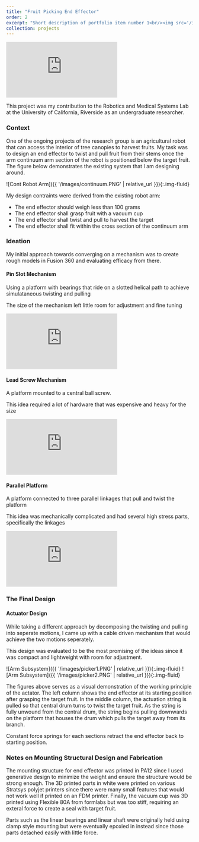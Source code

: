 ```yaml
---
title: "Fruit Picking End Effector"
order: 2
excerpt: "Short description of portfolio item number 1<br/><img src='/images/500x300.png'>"
collection: projects
---
```


<div class="video-container">
  <iframe
    src="https://www.youtube-nocookie.com/embed/auz7zTZCZwE?rel=0&mute=1&autoplay=0&modestbranding=1&playsinline=1"
    title="End effector demo!"
    loading="lazy"
    frameborder="0"
    allow="accelerometer; clipboard-write; encrypted-media; gyroscope; picture-in-picture; web-share"
    allowfullscreen>
  </iframe>
</div>

This project was my contribution to the Robotics and Medical Systems Lab at the University of California, Riverside as an undergraduate researcher. 

### Context

One of the ongoing projects of the research group is an agricultural robot that can access the interior of tree canopies to harvest fruits. My task was to design an end effector to twist and pull fruit from their stems once the arm continuum arm section of the robot is positioned below the target fruit. The figure below demonstrates the existing system that I am designing around. 

![Cont Robot Arm]({{ '/images/continuum.PNG' | relative_url }}){:.img-fluid}

My design contraints were derived from the existing robot arm:
- The end effector should weigh less than 100 grams
- The end effector shall grasp fruit with a vacuum cup
- The end effector shall twist and pull to harvest the target
- The end effector shall fit within the cross section of the continuum arm

### Ideation

My initial approach towards converging on a mechanism was to create rough models in Fusion 360 and evaluating efficacy from there.

#### Pin Slot Mechanism
Using a platform with bearings that ride on a slotted helical path to achieve simulataneous twisting and pulling

The size of the mechanism left little room for adjustment and fine tuning

<div class="video-container">
  <iframe
    src="https://www.youtube-nocookie.com/embed/351bTEg0328?rel=0&mute=1&autoplay=0&modestbranding=1&playsinline=1"
    title="Pin Slot"
    loading="lazy"
    frameborder="0"
    allow="accelerometer; clipboard-write; encrypted-media; gyroscope; picture-in-picture; web-share"
    allowfullscreen>
  </iframe>
</div>

#### Lead Screw Mechanism
A platform mounted to a central ball screw. 

This idea required a lot of hardware that was expensive and heavy for the size

<div class="video-container">
  <iframe
    src="https://www.youtube-nocookie.com/embed/_ooPPNEGIHs?rel=0&mute=1&autoplay=0&modestbranding=1&playsinline=1"
    title="Ball Screw"
    loading="lazy"
    frameborder="0"
    allow="accelerometer; clipboard-write; encrypted-media; gyroscope; picture-in-picture; web-share"
    allowfullscreen>
  </iframe>
</div>

#### Parallel Platform
A platform connected to three parallel linkages that pull and twist the platform

This idea was mechanically complicated and had several high stress parts, specifically the linkages

<div class="video-container">
  <iframe
    src="https://www.youtube-nocookie.com/embed/AtYT0v4jE3Q?rel=0&mute=1&autoplay=0&modestbranding=1&playsinline=1"
    title="Twisting Platform"
    loading="lazy"
    frameborder="0"
    allow="accelerometer; clipboard-write; encrypted-media; gyroscope; picture-in-picture; web-share"
    allowfullscreen>
  </iframe>
</div>

### The Final Design
#### Actuator Design
While taking a different approach by decomposing the twisting and pulling into seperate motions, I came up with a cable driven mechanism that would achieve the two motions seperately. 

This design was evaluated to be the most promising of the ideas since it was compact and lightweight with room for adjustment.

![Arm Subsystem]({{ '/images/picker1.PNG' | relative_url }}){:.img-fluid}
![Arm Subsystem]({{ '/images/picker2.PNG' | relative_url }}){:.img-fluid}

The figures above serves as a visual demonstration of the working principle of the actator. 
The left column shows the end effector at its starting position after grasping the target fruit.
In the middle column, the actuation string is pulled so that central drum turns to twist the target fruit. 
As the string is fully unwound from the central drum, the string begins pulling downwards on the platform that houses the drum which pulls the target away from its branch.

Constant force springs for each sections retract the end effector back to starting position.

### Notes on Mounting Structural Design and Fabrication
The mounting structure for end effector was printed in PA12 since I used generative design to minimize the weight and ensure the structure would be strong enough. The 3D printed parts in white were printed on various Stratsys polyjet printers since there were many small features that would not work well if printed on an FDM printer. Finally, the vacuum cup was 3D printed using Flexible 80A from formlabs but was too stiff, requiring an exteral force to create a seal with target fruit. 

Parts such as the linear bearings and linear shaft were originally held using clamp style mounting but were eventually epoxied in instead since those parts detached easily with little force. 
